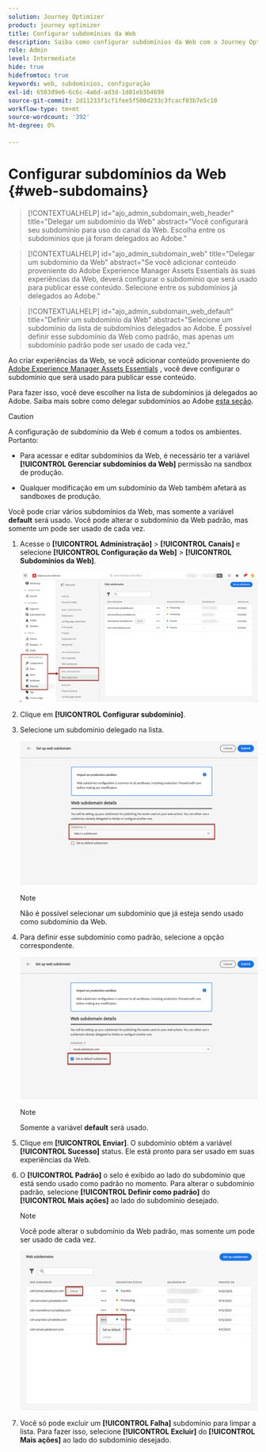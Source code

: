 ```yaml
---
solution: Journey Optimizer
product: journey optimizer
title: Configurar subdomínios da Web
description: Saiba como configurar subdomínios da Web com o Journey Optimizer
role: Admin
level: Intermediate
hide: true
hidefromtoc: true
keywords: web, subdomínios, configuração
exl-id: 6503d9e6-6c6c-4a6d-ad3d-1d81eb3b4698
source-git-commit: 2d11233f1cf1fee5f500d233c3fcacf03b7e5c10
workflow-type: tm+mt
source-wordcount: '392'
ht-degree: 0%

---
```


# Configurar subdomínios da Web {#web-subdomains}

>[!CONTEXTUALHELP]
>id="ajo_admin_subdomain_web_header"
>title="Delegar um subdomínio da Web"
>abstract="Você configurará seu subdomínio para uso do canal da Web. Escolha entre os subdomínios que já foram delegados ao Adobe."

>[!CONTEXTUALHELP]
>id="ajo_admin_subdomain_web"
>title="Delegar um subdomínio da Web"
>abstract="Se você adicionar conteúdo proveniente do Adobe Experience Manager Assets Essentials às suas experiências da Web, deverá configurar o subdomínio que será usado para publicar esse conteúdo. Selecione entre os subdomínios já delegados ao Adobe."

>[!CONTEXTUALHELP]
>id="ajo_admin_subdomain_web_default"
>title="Definir um subdomínio da Web"
>abstract="Selecione um subdomínio da lista de subdomínios delegados ao Adobe. É possível definir esse subdomínio da Web como padrão, mas apenas um subdomínio padrão pode ser usado de cada vez."

Ao criar experiências da Web, se você adicionar conteúdo proveniente do [Adobe Experience Manager Assets Essentials](../email/assets-essentials.md) , você deve configurar o subdomínio que será usado para publicar esse conteúdo.

Para fazer isso, você deve escolher na lista de subdomínios já delegados ao Adobe. Saiba mais sobre como delegar subdomínios ao Adobe [esta seção](../configuration/delegate-subdomain.md).

>[!CAUTION]
>
>A configuração de subdomínio da Web é comum a todos os ambientes. Portanto:
>
>* Para acessar e editar subdomínios da Web, é necessário ter a variável **[!UICONTROL Gerenciar subdomínios da Web]** permissão na sandbox de produção.
>
> * Qualquer modificação em um subdomínio da Web também afetará as sandboxes de produção.


Você pode criar vários subdomínios da Web, mas somente a variável **default** será usado. Você pode alterar o subdomínio da Web padrão, mas somente um pode ser usado de cada vez.

1. Acesse o **[!UICONTROL Administração]** > **[!UICONTROL Canais]** e selecione **[!UICONTROL Configuração da Web]** > **[!UICONTROL Subdomínios da Web]**.

   ![](assets/web-access-subdomains.png)

1. Clique em **[!UICONTROL Configurar subdomínio]**.

1. Selecione um subdomínio delegado na lista.

   ![](assets/web-subdomain-details.png)

   >[!NOTE]
   >
   >Não é possível selecionar um subdomínio que já esteja sendo usado como subdomínio da Web.

1. Para definir esse subdomínio como padrão, selecione a opção correspondente.

   ![](assets/web-subdomain-details-default.png)

   >[!NOTE]
   >
   >Somente a variável **default** será usado.

1. Clique em **[!UICONTROL Enviar]**. O subdomínio obtém a variável **[!UICONTROL Sucesso]** status. Ele está pronto para ser usado em suas experiências da Web.

1. O **[!UICONTROL Padrão]** o selo é exibido ao lado do subdomínio que está sendo usado como padrão no momento. Para alterar o subdomínio padrão, selecione **[!UICONTROL Definir como padrão]** do **[!UICONTROL Mais ações]** ao lado do subdomínio desejado.

   >[!NOTE]
   >
   >Você pode alterar o subdomínio da Web padrão, mas somente um pode ser usado de cada vez.

   ![](assets/web-subdomain-default.png)

   <!--Only a subdomain with the **[!UICONTROL Success]** status can be set as default.-->

1. Você só pode excluir um **[!UICONTROL Falha]** subdomínio para limpar a lista. Para fazer isso, selecione **[!UICONTROL Excluir]** do **[!UICONTROL Mais ações]** ao lado do subdomínio desejado.

<!--You cannot delete a subdomain with the **[!UICONTROL Processing]** status.-->
